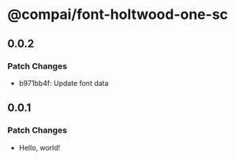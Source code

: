 # @compai/font-holtwood-one-sc

## 0.0.2

### Patch Changes

- b971bb4f: Update font data

## 0.0.1

### Patch Changes

- Hello, world!
